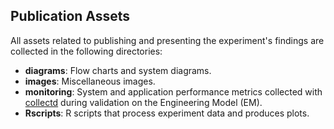 ## Publication Assets
All assets related to publishing and presenting the experiment's findings are collected in the following directories:
- **diagrams**: Flow charts and system diagrams.
- **images**: Miscellaneous images.
- **monitoring**: System and application performance metrics collected with [collectd](https://collectd.org/) during validation on the Engineering Model (EM).
- **Rscripts**: R scripts that process experiment data and produces plots.